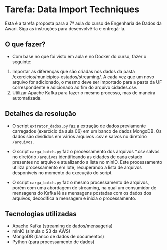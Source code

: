 # Tarefa: Data Import Techniques
Esta é a tarefa proposta para a 7ª aula do curso de Engenharia de Dados da Awari. Siga as instruções para desenvolvê-la e entregá-la.

## O que fazer?
* Com base no que foi visto em aula e no Docker do curso, fazer o seguinte:
1. Importar as diferenças que são criadas nos dados da pasta /exercicios/municipios-estados/streaming/. A cada vez que um novo arquivo for adicionado, o mesmo deve ser importado para a pasta da UF correspondente e adicionado ao fim do arquivo cidades.csv.
2. Utilizar Apache Kafka para fazer o mesmo processo, mas de maneira automatizada.


## Detalhes da resolução
* O script <code>extrator_dados.py</code> faz a extração de dados previamente carregados (exercício da aula 06) 
em um banco de dados MongoDB. Os dados são divididos em vários arquivos .csv e salvos no diretório <code>/arquivos</code>.

* O script <code>carga_batch.py</code> faz o processamento dos arquivos *.csv salvos no diretório <code>/arquivos</code>
identificando as cidades de cada estado presentes no arquivo e atualizando a lista no minIO. Este processamento utiliza
processamento em lote, recuperando a lista de arquivos desponíveis no momento da execução do script.

* O script <code>carga_batch.py</code> faz o mesmo processamento de arquivos, porém com uma abordagem de streaming, na
qual um consumidor de mensagens do Kafka lê as mensagens postadas com os dados dos arquivos, decodifica a mensagem e
inicia o processamento.

## Tecnologias utilizadas
* Apache Kafka (streaming de dados/mensageria)
* minIO (simula o S3 da AWS)
* MongoDB (banco de dados de documentos)
* Python (para processamento de dados)
